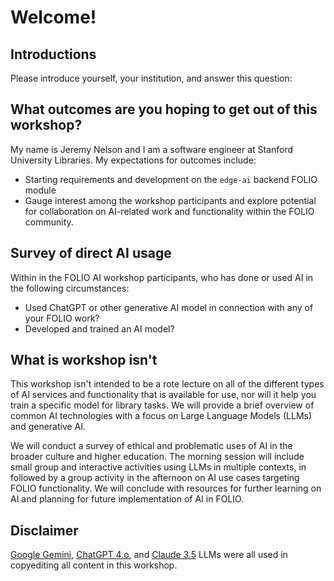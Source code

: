 # Welcome!

## Introductions
Please introduce yourself, your institution, and answer this question:

## What outcomes are you hoping to get out of this workshop?

My name is Jeremy Nelson and I am a software engineer at Stanford University 
Libraries. My expectations for outcomes include:

- Starting requirements and development on the `edge-ai` backend FOLIO module
- Gauge interest among the workshop participants and explore potential for collaboration 
  on AI-related work and functionality within the FOLIO community.

## Survey of direct AI usage
Within in the FOLIO AI workshop participants, who has done or used AI in the following 
circumstances:

- Used ChatGPT or other generative AI model in connection with any of your FOLIO work?
- Developed and trained an AI model?

## What is workshop isn't
This workshop isn't intended to be a rote lecture on all of the different types of AI
services and functionality that is available for use, nor will it help you train a specific model
for library tasks. We will provide a brief overview of common AI technologies with a focus on 
Large Language Models (LLMs) and generative AI.
 
We will conduct a survey of ethical and problematic uses of AI in the broader culture and higher 
education.
The morning session will include small group and interactive activities using LLMs in 
multiple contexts, in followed by a group activity in the afternoon on AI use cases targeting 
FOLIO functionality. We will conclude with resources for further learning on AI and planning 
for future implementation of AI in FOLIO.

## Disclaimer
[Google Gemini](https://gemini.google.com), [ChatGPT 4.o](https://chatgpt.com/), and 
[Claude 3.5](https://claude.ai/) LLMs were all used in copyediting all content in 
this workshop.

